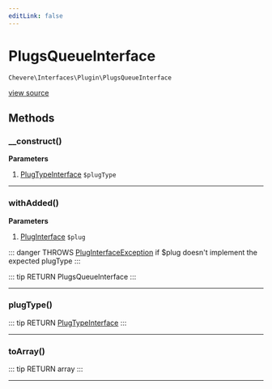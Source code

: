 ```yaml
---
editLink: false
---
```


# PlugsQueueInterface

`Chevere\Interfaces\Plugin\PlugsQueueInterface`

[view source](https://github.com/chevere/chevere/blob/master/interfaces/Plugin/PlugsQueueInterface.php)

## Methods

### __construct()

**Parameters**

1. [PlugTypeInterface](./PlugTypeInterface.md) `$plugType`

---

### withAdded()

**Parameters**

1. [PlugInterface](./PlugInterface.md) `$plug`

::: danger THROWS
[PlugInterfaceException](../../Exceptions/Plugin/PlugInterfaceException.md)
if $plug doesn't implement the expected plugType
:::

::: tip RETURN
PlugsQueueInterface
:::

---

### plugType()

::: tip RETURN
[PlugTypeInterface](./PlugTypeInterface.md)
:::

---

### toArray()

::: tip RETURN
array
:::

---
